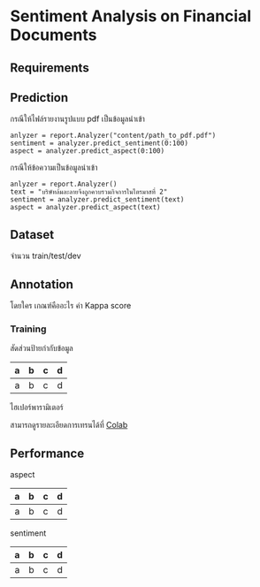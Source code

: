 # Sentiment Analysis on Financial Documents 


## Requirements

## Prediction

กรณีให้ไฟล์รายงานรูปแบบ pdf เป็นข้อมูลนำเข้า

```
anlyzer = report.Analyzer("content/path_to_pdf.pdf")
sentiment = analyzer.predict_sentiment(0:100)
aspect = analyzer.predict_aspect(0:100)
```
กรณีให้ข้อความเป็นข้อมูลนำเข้า

```
anlyzer = report.Analyzer()
text = "บริษัทล้มละลายจึงถูกควบรวมกิจการในไตรมาสที่ 2"
sentiment = analyzer.predict_sentiment(text)
aspect = analyzer.predict_aspect(text)
```


## Dataset
จำนวน train/test/dev

## Annotation
โดยใคร เกณฑ์คืออะไร ค่า Kappa score

### Training

สัดส่วนป้ายกำกับข้อมูล

|a|b|c|d|
|:---:|:---:|:---:|:---:|
|a|b|c|d|

ไฮเปอร์พารามิเตอร์


สามารถดูรายละเอียดการเทรนได้ที่ [Colab]()

## Performance

aspect

|a|b|c|d|
|:---:|:---:|:---:|:---:|
|a|b|c|d|

sentiment

|a|b|c|d|
|:---:|:---:|:---:|:---:|
|a|b|c|d|
